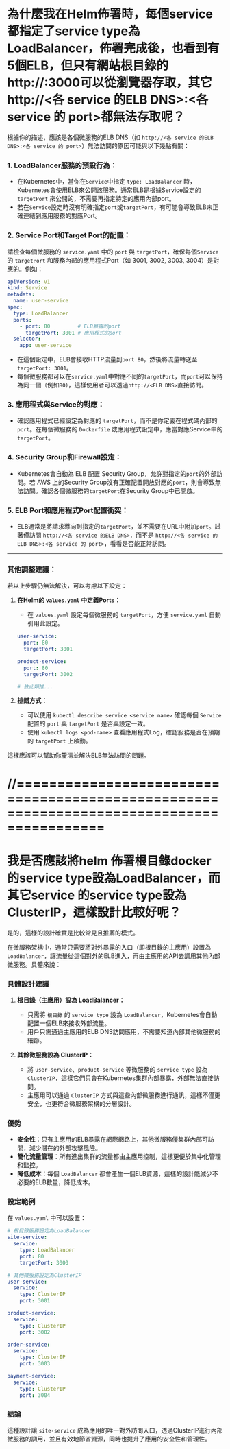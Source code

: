 # 為什麼我在Helm佈署時，每個service都指定了service type為LoadBalancer，佈署完成後，也看到有5個ELB，但只有網站根目錄的http://<ELB DNS>:3000可以從瀏覽器存取，其它http://<各 service 的ELB DNS>:<各 service 的 port>都無法存取呢？

根據你的描述，應該是各個微服務的ELB DNS（如 `http://<各 service 的ELB DNS>:<各 service 的 port>`）無法訪問的原因可能與以下幾點有關：

### 1. **LoadBalancer服務的預設行為：**
   * 在Kubernetes中，當你在`Service`中指定 `type: LoadBalancer` 時，Kubernetes會使用ELB來公開該服務。通常ELB是根據Service設定的 `targetPort` 來公開的，不需要再指定特定的應用內部port。
   * 若在`Service`設定時沒有明確指定`port`或`targetPort`，有可能會導致ELB未正確連結到應用服務的對應Port。

### 2. **Service Port和Target Port的配置：**
   請檢查每個微服務的 `service.yaml` 中的 `port` 與 `targetPort`，確保每個`Service`的 `targetPort` 和服務內部的應用程式Port（如 3001, 3002, 3003, 3004）是對應的。例如：

   ```yaml
   apiVersion: v1
   kind: Service
   metadata:
     name: user-service
   spec:
     type: LoadBalancer
     ports:
       - port: 80         # ELB暴露的port
         targetPort: 3001 # 應用程式的port
     selector:
       app: user-service
   ```

   * 在這個設定中，ELB會接收HTTP流量到`port 80`，然後將流量轉送至`targetPort: 3001`。
   * 每個微服務都可以在`service.yaml`中對應不同的`targetPort`，而`port`可以保持為同一個（例如`80`），這樣使用者可以透過`http://<ELB DNS>`直接訪問。

### 3. **應用程式與Service的對應：**
   * 確認應用程式已經設定為對應的 `targetPort`，而不是你定義在程式碼內部的 `port`。在每個微服務的 `Dockerfile` 或應用程式設定中，應當對應Service中的 `targetPort`。

### 4. **Security Group和Firewall設定：**
   * Kubernetes會自動為 ELB 配置 Security Group，允許對指定的`port`的外部訪問。若 AWS 上的Security Group沒有正確配置開放對應的`port`，則會導致無法訪問。確認各個微服務的`targetPort`在Security Group中已開啟。

### 5. **ELB Port和應用程式Port配置衝突：**
   * ELB通常是將請求導向到指定的`targetPort`，並不需要在URL中附加`port`。試著僅訪問 `http://<各 service 的ELB DNS>`，而不是 `http://<各 service 的ELB DNS>:<各 service 的 port>`，看看是否能正常訪問。

---

### 其他調整建議：

若以上步驟仍無法解決，可以考慮以下設定：

1. **在Helm的 `values.yaml` 中定義Ports：**
   * 在 `values.yaml` 設定每個微服務的 `targetPort`，方便 `service.yaml` 自動引用此設定。

   ```yaml
   user-service:
     port: 80
     targetPort: 3001

   product-service:
     port: 80
     targetPort: 3002

   # 依此類推...
   ```

2. **排錯方式：**
   * 可以使用 `kubectl describe service <service name>` 確認每個 `Service` 配置的 `port` 與 `targetPort` 是否與設定一致。
   * 使用 `kubectl logs <pod-name>` 查看應用程式Log，確認服務是否在預期的 `targetPort` 上啟動。

這樣應該可以幫助你釐清並解決ELB無法訪問的問題。

# //=========================================================================================
# 我是否應該將helm 佈署根目錄docker的service type設為LoadBalancer，而其它service 的service type設為ClusterIP，這樣設計比較好呢？

是的，這樣的設計確實是比較常見且推薦的模式。

在微服務架構中，通常只需要將對外暴露的入口（即根目錄的主應用）設置為 `LoadBalancer`，讓流量從這個對外的ELB進入，再由主應用的API去調用其他內部微服務。具體來說：

### 具體設計建議

1. **根目錄（主應用）設為 LoadBalancer：**
   * 只需將 `根目錄` 的 `service type` 設為 `LoadBalancer`，Kubernetes會自動配置一個ELB來接收外部流量。
   * 用戶只需通過主應用的ELB DNS訪問應用，不需要知道內部其他微服務的細節。
   
2. **其餘微服務設為 ClusterIP：**
   * 將 `user-service`、`product-service` 等微服務的 `service type` 設為 `ClusterIP`，這樣它們只會在Kubernetes集群內部暴露，外部無法直接訪問。
   * 主應用可以通過 `ClusterIP` 方式與這些內部微服務進行通訊，這樣不僅更安全，也更符合微服務架構的分層設計。

### 優勢

- **安全性**：只有主應用的ELB暴露在網際網路上，其他微服務僅集群內部可訪問，減少潛在的外部攻擊風險。
- **簡化流量管理**：所有進出集群的流量都由主應用控制，這樣更便於集中化管理和監控。
- **降低成本**：每個 `LoadBalancer` 都會產生一個ELB資源，這樣的設計能減少不必要的ELB數量，降低成本。

### 設定範例

在 `values.yaml` 中可以設置：

```yaml
# 根目錄服務設定為LoadBalancer
site-service:
  service:
    type: LoadBalancer
    port: 80
    targetPort: 3000

# 其他微服務設定為ClusterIP
user-service:
  service:
    type: ClusterIP
    port: 3001

product-service:
  service:
    type: ClusterIP
    port: 3002

order-service:
  service:
    type: ClusterIP
    port: 3003

payment-service:
  service:
    type: ClusterIP
    port: 3004
```

### 結論
這種設計讓 `site-service` 成為應用的唯一對外訪問入口，透過ClusterIP進行內部微服務的調用，並且有效地節省資源，同時也提升了應用的安全性和管理性。